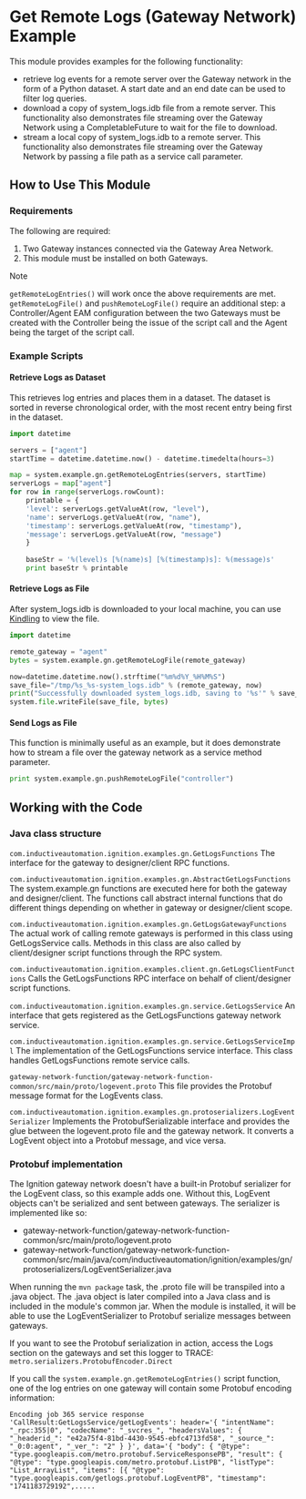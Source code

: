 # Get Remote Logs (Gateway Network) Example
This module provides examples for the following functionality:
- retrieve log events for a remote server over the Gateway network in the form of a Python dataset. A start date and an end date can be used to filter log queries.
- download a copy of system_logs.idb file from a remote server. This functionality also demonstrates file streaming over the Gateway Network using a CompletableFuture to wait for the file to download.
- stream a local copy of system_logs.idb to a remote server. This functionality also demonstrates file streaming over the Gateway Network by passing a file path as a service call parameter.

## How to Use This Module
### Requirements
The following are required:
1. Two Gateway instances connected via the Gateway Area Network. 
2. This module must be installed on both Gateways.

> [!NOTE]
> `getRemoteLogEntries()` will work once the above requirements are met.  
> `getRemoteLogFile()` and `pushRemoteLogFile()` require an additional step: a Controller/Agent EAM configuration between the two Gateways must be created with the Controller being the issue of the script call and the Agent being the target of the script call.  

### Example Scripts
#### Retrieve Logs as Dataset
This retrieves log entries and places them in a dataset. The dataset is sorted in reverse chronological order, with the most recent entry being first in the dataset.
```python
import datetime

servers = ["agent"]
startTime = datetime.datetime.now() - datetime.timedelta(hours=3)

map = system.example.gn.getRemoteLogEntries(servers, startTime)
serverLogs = map["agent"]
for row in range(serverLogs.rowCount):
	printable = {
	'level': serverLogs.getValueAt(row, "level"), 
	'name': serverLogs.getValueAt(row, "name"),
	'timestamp': serverLogs.getValueAt(row, "timestamp"),
	'message': serverLogs.getValueAt(row, "message")
	}
	
	baseStr = '%(level)s [%(name)s] [%(timestamp)s]: %(message)s'
	print baseStr % printable
```

#### Retrieve Logs as File
After system_logs.idb is downloaded to your local machine, you can use [Kindling](https://github.com/inductiveautomation/kindling) to view the file.
```python
import datetime

remote_gateway = "agent"
bytes = system.example.gn.getRemoteLogFile(remote_gateway)

now=datetime.datetime.now().strftime("%m%d%Y_%H%M%S")
save_file="/tmp/%s_%s-system_logs.idb" % (remote_gateway, now)
print("Successfully downloaded system_logs.idb, saving to '%s'" % save_file)
system.file.writeFile(save_file, bytes)
```

#### Send Logs as File
This function is minimally useful as an example, but it does demonstrate how to stream a file over the gateway network as a service method parameter.
```python
print system.example.gn.pushRemoteLogFile("controller")
```

## Working with the Code
### Java class structure
`com.inductiveautomation.ignition.examples.gn.GetLogsFunctions` The interface for the gateway to designer/client RPC functions.

`com.inductiveautomation.ignition.examples.gn.AbstractGetLogsFunctions` The system.example.gn functions are executed here for both the gateway and designer/client. The functions call abstract internal functions that do different things depending on whether in gateway or designer/client scope.

`com.inductiveautomation.ignition.examples.gn.GetLogsGatewayFunctions` The actual work of calling remote gateways is performed in this class using GetLogsService calls. Methods in this class are also called by client/designer script functions through the RPC system.

`com.inductiveautomation.ignition.examples.client.gn.GetLogsClientFunctions` Calls the GetLogsFunctions RPC interface on behalf of client/designer script functions.

`com.inductiveautomation.ignition.examples.gn.service.GetLogsService` An interface that gets registered as the GetLogsFunctions gateway network service.

`com.inductiveautomation.ignition.examples.gn.service.GetLogsServiceImpl` The implementation of the GetLogsFunctions service interface. This class handles GetLogsFunctions remote service calls.

`gateway-network-function/gateway-network-function-common/src/main/proto/logevent.proto` This file provides the Protobuf message format for the LogEvents class.

`com.inductiveautomation.ignition.examples.gn.protoserializers.LogEventSerializer` Implements the ProtobufSerializable interface and provides the glue between the logevent.proto file and the gateway network. It converts a LogEvent object into a Protobuf message, and vice versa.

### Protobuf implementation
The Ignition gateway network doesn't have a built-in Protobuf serializer for the LogEvent class, so this example adds one. Without this, LogEvent objects can't be serialized and sent between gateways. The serializer is implemented like so:
- gateway-network-function/gateway-network-function-common/src/main/proto/logevent.proto
- gateway-network-function/gateway-network-function-common/src/main/java/com/inductiveautomation/ignition/examples/gn/protoserializers/LogEventSerializer.java

When running the `mvn package` task, the .proto file will be transpiled into a .java object. The .java object is later compiled into a Java class and is included in the module's common jar. When the module is installed, it will be able to use the LogEventSerializer to Protobuf serialize messages between gateways.

If you want to see the Protobuf serialization in action, access the Logs section on the gateways and set this logger to TRACE:
`metro.serializers.ProtobufEncoder.Direct`

If you call the `system.example.gn.getRemoteLogEntries()` script function, one of the log entries on one gateway will contain some Protobuf encoding information:
```
Encoding job 365 service response 'CallResult:GetLogsService/getLogEvents': header='{ "intentName": "_rpc:355|0", "codecName": "_svcres_", "headersValues": { "_headerid_": "e42a75f4-81bd-4430-9545-ebfc4713fd58", "_source_": "_0:0:agent", "_ver_": "2" } }', data='{ "body": { "@type": "type.googleapis.com/metro.protobuf.ServiceResponsePB", "result": { "@type": "type.googleapis.com/metro.protobuf.ListPB", "listType": "List_ArrayList", "items": [{ "@type": "type.googleapis.com/getlogs.protobuf.LogEventPB", "timestamp": "1741183729192",.....
```
